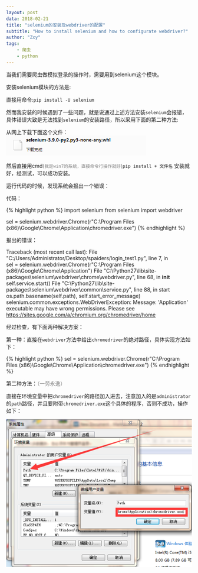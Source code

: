 ```yaml
---
layout: post
data: 2018-02-21
title: "selenium的安装及webdriver的配置"
subtitle: "How to install selenium and how to configurate webdriver?"
author: "Zxy"
tags:
    - 爬虫
    - python
---
```


当我们需要爬虫做模拟登录的操作时，需要用到selenium这个模块。

安装selenium模块的方法是:

直接用命令:`pip install -U selenium`

然而我安装的时候遇到了一些问题，就是说通过上述方法安装`selenium`会报错，具体错误大致是无法找到`selenium`的安装路径，所以采用下面的第二种方法:

从网上下载下面这个文件：
<img src="/assets/selenium.png">

然后直接用cmd<span style="color:grey">(`我是win7的系统，直接命令行操作就好`)</span>`pip install + 文件名` 安装就好，经测试，可以成功安装。

运行代码的时候，发现系统会报出一个错误：

代码：

{% highlight python %}
import selenium
from selenium import webdriver

sel = selenium.webdriver.Chrome(r"C:\Program Files (x86)\Google\Chrome\Application\chromedriver.exe")
{% endhighlight %}

报出的错误：

Traceback (most recent call last):
  	File "C:/Users/Administrator/Desktop/spaiders/login_test1.py", line 7, in <module><br>
    sel = selenium.webdriver.Chrome(r"C:\Program Files (x86)\Google\Chrome\Application")
  	File "C:\Python27\lib\site-packages\selenium\webdriver\chrome\webdriver.py", line 68, in __init__
    self.service.start()
  	File "C:\Python27\lib\site-packages\selenium\webdriver\common\service.py", line 88, in start<br>
    os.path.basename(self.path), self.start_error_message)
	selenium.common.exceptions.WebDriverException: Message: 'Application' executable may have wrong permissions. Please see https://sites.google.com/a/chromium.org/chromedriver/home

经过检查，有下面两种解决方案：

第一种：直接在`webdriver`方法中给出`chromedriver`的绝对路径，具体实现方法如下：

{% highlight python %}
sel = selenium.webdriver.Chrome(r"C:\Program Files (x86)\Google\Chrome\Application\chromedriver.exe")
{% endhighlight %}

第二种方法：<span style="color:grey">（一劳永逸）</span>

直接在环境变量中把`chromedriver`的路径加入进去，注意加入的是`administrator`的`path`路径，并且要附带`chromedriver.exe`这个具体的程序，否则不成功，操作如下：

<img src="/assets/selenium2.png">
